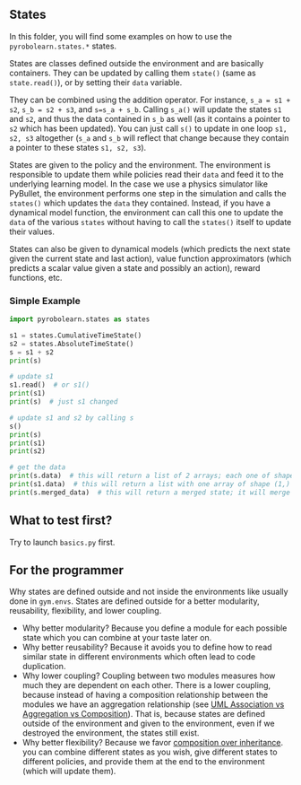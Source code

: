 ## States

In this folder, you will find some examples on how to use the `pyrobolearn.states.*` states.

States are classes defined outside the environment and are basically containers. They can be updated by calling them `state()` (same as `state.read()`), or by setting their `data` variable.

They can be combined using the addition operator. For instance, `s_a = s1 + s2`, `s_b = s2 + s3`, and `s=s_a + s_b`. Calling `s_a()` will update the states `s1` and `s2`, and thus the data contained in `s_b` as well (as it contains a pointer to `s2` which has been updated). You can just call `s()` to update in one loop `s1, s2, s3` altogether (`s_a` and `s_b` will reflect that change because they contain a pointer to these states `s1, s2, s3`).

States are given to the policy and the environment. The environment is responsible to update them while policies read their `data` and feed it to the underlying learning model. In the case we use a physics simulator like PyBullet, the environment performs one step in the simulation and calls the `states()` which updates the `data` they contained. Instead, if you have a dynamical model function, the environment can call this one to update the `data` of the various `states` without having to call the `states()` itself to update their values.

States can also be given to dynamical models (which predicts the next state given the current state and last action), value function approximators (which predicts a scalar value given a state and possibly an action), reward functions, etc.


### Simple Example

```python
import pyrobolearn.states as states

s1 = states.CumulativeTimeState()
s2 = states.AbsoluteTimeState()
s = s1 + s2
print(s)

# update s1
s1.read()  # or s1()
print(s1)
print(s)  # just s1 changed

# update s1 and s2 by calling s
s()
print(s)
print(s1)
print(s2)

# get the data
print(s.data)  # this will return a list of 2 arrays; each one of shape (1,). The size of the list is equal to the number of states that it contains
print(s1.data)  # this will return a list with one array of shape (1,)
print(s.merged_data)  # this will return a merged state; it will merge the states that have the same dimensions together and return a list of arrays which has a size equal to the number of different dimensions. The arrays inside that list are ordered by their dimensionality in an ascending way.
```

## What to test first?

Try to launch `basics.py` first.


## For the programmer

Why states are defined outside and not inside the environments like usually done in `gym.envs`. States are defined outside for a better modularity, reusability, flexibility, and lower coupling. 
* Why better modularity? Because you define a module for each possible state which you can combine at your taste later on. 
* Why better reusability? Because it avoids you to define how to read similar state in different environments which often lead to code duplication. 
* Why lower coupling? Coupling between two modules measures how much they are dependent on each other. There is a lower coupling, because instead of having a composition relationship between the modules we have an aggregation relationship (see [UML Association vs Aggregation vs Composition](https://www.visual-paradigm.com/guide/uml-unified-modeling-language/uml-aggregation-vs-composition/)). That is, because states are defined outside of the environment and given to the environment, even if we destroyed the environment, the states still exist.
* Why better flexibility? Because we favor [composition over inheritance](https://en.wikipedia.org/wiki/Composition_over_inheritance). you can combine different states as you wish, give different states to different policies, and provide them at the end to the environment (which will update them). 
